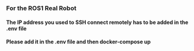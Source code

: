 ### For the ROS1 Real Robot 
#### The IP address you used to SSH connect remotely has to be added in the .env file <br>
#### Please add it in the .env file and then docker-compose up